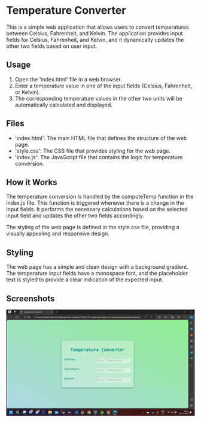 
# Temperature Converter

This is a simple web application that allows users to convert temperatures between Celsius, Fahrenheit, and Kelvin. The application provides input fields for Celsius, Fahrenheit, and Kelvin, and it dynamically updates the other two fields based on user input.


## Usage
1. Open the 'index.html' file in a web browser.
2. Enter a temperature value in one of the input fields (Celsius, Fahrenheit, or Kelvin).
3. The corresponding temperature values in the other two units will be automatically calculated and displayed.
## Files
- 'index.html': The main HTML file that defines the structure of the web page.
- 'style.css': The CSS file that provides styling for the web page.
- 'index.js': The JavaScript file that contains the logic for temperature conversion.
## How it Works
The temperature conversion is handled by the computeTemp function in the index.js file. This function is triggered whenever there is a change in the input fields. It performs the necessary calculations based on the selected input field and updates the other two fields accordingly.

The styling of the web page is defined in the style.css file, providing a visually appealing and responsive design.
## Styling
The web page has a simple and clean design with a background gradient. The temperature input fields have a monospace font, and the placeholder text is styled to provide a clear indication of the expected input.


## Screenshots

![App Screenshot 1](Screenshot%20(192).png)

